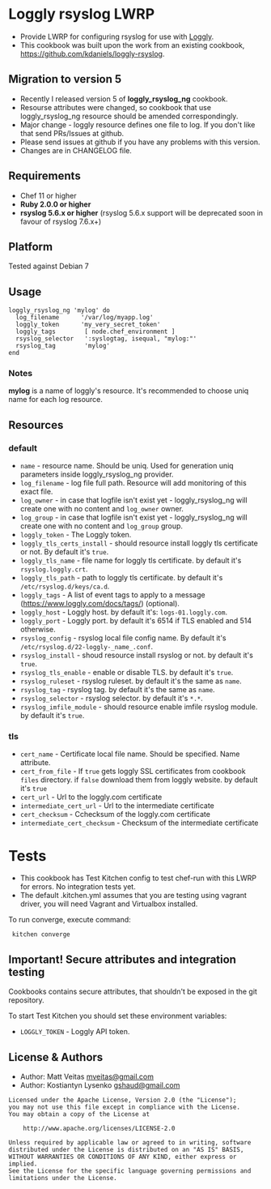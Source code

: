 Loggly rsyslog LWRP
================

* Provide LWRP for configuring rsyslog for use with [Loggly](http://loggly.com).
* This cookbook was built upon the work from an existing cookbook, https://github.com/kdaniels/loggly-rsyslog.

Migration to version 5
-------------------

* Recently I released version 5 of **loggly_rsyslog_ng** cookbook.
* Resourse attributes were changed, so cookbook that use
  loggly_rsyslog_ng resource should be amended correspondingly.
* Major change - loggly resource defines one file to log. If you don't
  like that send PRs/Issues at github.
* Please send issues at github if you have any problems with this version.
* Changes are in CHANGELOG file.

Requirements
------------

* Chef 11 or higher
*  **Ruby 2.0.0 or higher**
*  **rsyslog 5.6.x or higher** (rsyslog 5.6.x support will be
  deprecated soon in favour of rsyslog 7.6.x+)

Platform
--------
Tested against Debian 7

Usage
-----------------
```
loggly_rsyslog_ng 'mylog' do
  log_filename      '/var/log/myapp.log'
  loggly_token      'my_very_secret_token'
  loggly_tags        [ node.chef_environment ]
  rsyslog_selector   ':syslogtag, isequal, "mylog:"'
  rsyslog_tag        'mylog'
end
```

### Notes
**mylog** is a name of loggly's resource. It's recommended to choose uniq name for each log resource.

Resources
----------
### default

* `name` - resource name. Should be uniq. Used for generation uniq parameters inside loggly_rsyslog_ng provider.
* `log_filename` - log file full path. Resource will add monitoring of this exact file.
* `log_owner` - in case that logfile isn't exist yet - loggly_rsyslog_ng will create one with no content and `log_owner` owner.
* `log_group` - in case that logfile isn't exist yet - loggly_rsyslog_ng will create one with no content and `log_group` group.
* `loggly_token` - The Loggly token.
* `loggly_tls_certs_install` - should resource install loggly tls certificate or not. By default it's `true`.
* `loggly_tls_name` - file name for loggly tls certificate. by default it's `rsyslog.loggly.crt`.
* `loggly_tls_path` - path to loggly tls certificate. by default it's `/etc/rsyslog.d/keys/ca.d`.
* `loggly_tags` - A list of event tags to apply to a message (https://www.loggly.com/docs/tags/) (optional).
* `loggly_host` - Loggly host. by default it's: `logs-01.loggly.com`.
* `loggly_port` - Loggly port. by default it's 6514 if TLS enabled and 514 otherwise.
* `rsyslog_config` - rsyslog local file config name. By default it's `/etc/rsyslog.d/22-loggly-_name_.conf`.
* `rsyslog_install` - shoud resource install rsyslog or not. by default it's `true`.
* `rsyslog_tls_enable` - enable or disable TLS. by default it's `true`.
* `rsyslog_ruleset` - rsyslog ruleset. by default it's the same as `name`.
* `rsyslog_tag` - rsyslog tag. by default it's the same as `name`.
* `rsyslog_selector` - rsyslog selector. by default it's `*.*`.
* `rsyslog_imfile_module` - should resource enable imfile rsyslog module. by default it's `true`.

### tls

* `cert_name` - Certificate local file name. Should be specified. Name attribute.
* `cert_from_file` - If `true` gets loggly SSL certificates from cookbook `files` directory. if `false` download them from loggly website. by default it's `true`
* `cert_url` - Url to the loggly.com certificate
* `intermediate_cert_url` - Url to the intermediate certificate
* `cert_checksum` - Cchecksum of the loggly.com certificate
* `intermediate_cert_checksum` - Checksum of the intermediate certificate

# Tests

* This cookbook has Test Kitchen config to test chef-run with this LWRP for errors. No integration tests yet.
* The default .kitchen.yml assumes that you are testing using vagrant driver, you will need Vagrant and Virtualbox installed.

To run converge, execute command:

     kitchen converge

## Important! Secure attributes and integration testing
Cookbooks contains secure attributes, that shouldn't be exposed in the git repository.

To start Test Kitchen you should set these environment variables:

 * `LOGGLY_TOKEN` - Loggly API token.


License & Authors
-----------------
- Author: Matt Veitas <mveitas@gmail.com>
- Author: Kostiantyn Lysenko <gshaud@gmail.com>

```text
Licensed under the Apache License, Version 2.0 (the "License");
you may not use this file except in compliance with the License.
You may obtain a copy of the License at

    http://www.apache.org/licenses/LICENSE-2.0

Unless required by applicable law or agreed to in writing, software
distributed under the License is distributed on an "AS IS" BASIS,
WITHOUT WARRANTIES OR CONDITIONS OF ANY KIND, either express or implied.
See the License for the specific language governing permissions and
limitations under the License.
```

